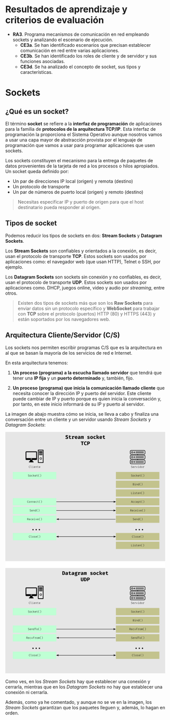 # Resultados de aprendizaje y criterios de evaluación

- **RA3**. Programa mecanismos de comunicación en red empleando sockets y analizando el escenario de ejecución.
  - **CE3a**. Se han identificado escenarios que precisan establecer comunicación en red entre varias aplicaciones.
  - **CE3b**. Se han identificado los roles de cliente y de servidor y sus funciones asociadas.
  - **CE3d**. Se ha analizado el concepto de socket, sus tipos y características.

# Sockets

## ¿Qué es un socket?

El término **socket** se refiere a la **interfaz de programación** de aplicaciones para la familia de **protocolos de la arquitectura TCP/IP**. Esta interfaz de programación la proporciona el Sistema Operativo aunque nosotros vamos a usar una capa mayor de abstracción provista por el lenguaje de programación que vamos a usar para programar aplicaciones que usen sockets.

Los sockets constituyen el mecanismo para la entrega de paquetes de datos provenientes de la tarjeta de red a los procesos o hilos apropiados. Un socket queda definido por:

- Un par de direcciones IP local (origen) y remota (destino)
- Un protocolo de transporte
- Un par de números de puerto local (origen) y remoto (destino)

> Necesitas especificar IP y puerto de origen para que el host destinatario pueda responder al origen.

## Tipos de socket

Podemos reducir los tipos de sockets en dos: **Stream Sockets** y **Datagram Sockets**.

Los **Stream Sockets** son confiables y orientados a la conexión, es decir, usan el protocolo de transporte **TCP**. Estos sockets son usados por aplicaciones como: el navegador web (que usan HTTP), Telnet o SSH, por ejemplo.

Los **Datagram Sockets** son sockets sin conexión y no confiables, es decir, usan el protocolo de transporte **UDP**. Estos sockets son usados por aplicaciones como. DHCP, juegos online, video y audio por *streaming*, entre otros.

> Existen dos tipos de sockets más que son los **Raw Sockets** para enviar datos sin un protocolo específico y **WebSocket** para trabajar con **TCP** sobre el protocolo (puertos) HTTP (80) y HTTPS (443) y están soportados por los navegadores web.

## Arquitectura Cliente/Servidor (C/S)

Los sockets nos permiten escribir programas C/S que es la arquitectura en al que se basan la mayoría de los servicios de red e Internet.

En esta arquitectura tenemos:

1. **Un proceso (programa) a la escucha llamado servidor** que tendrá que tener una **IP fija** y un **puerto determinado** y, también, fijo.

2. **Un proceso (programa) que inicia la comunicación llamado cliente** que necesita conocer la dirección IP y puerto del servidor. Este cliente puede cambiar de IP y puerto porque es quien inicia la conversación y, por tanto, en este inicio informará de su IP y puerto al servidor.

La imagen de abajo muestra cómo se inicia, se lleva a cabo y finaliza una conversación entre un cliente y un servidor usando *Stream Sockets* y *Datagram Sockets*:

![Funcionamiento de la arquitectura C/S](./img/funcionamiento_sockets.png)

Como ves, en los *Stream Sockets* hay que establecer una conexión y cerrarla, mientras que en los *Datagram Sockets* no hay que establecer una conexión ni cerrarla.

Además, como ya he comentado, y aunque no se ve en la imagen, los *Stream Sockets* garantizan que los paquetes lleguen y, además, lo hagan en orden.
